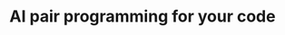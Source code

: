---
title: 'AI pair programming for your code'
description: AI-powered coding assistants like Github Copilot knows Ballerina. Ballerina knows healthcare. Why do all the work? Let AI do at least half of it for you! 
image: 'images/health-ai-pair-programming.png'
---